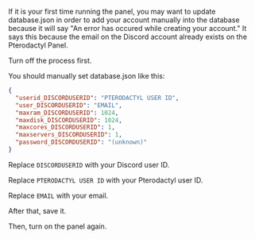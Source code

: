 If it is your first time running the panel, you may want to update database.json in order to add your account manually into the database because it will say "An error has occured while creating your account." It says this because the email on the Discord account already exists on the Pterodactyl Panel.

Turn off the process first.

You should manually set database.json like this:
```json
{
  "userid_DISCORDUSERID": "PTERODACTYL USER ID",
  "user_DISCORDUSERID": "EMAIL",
  "maxram_DISCORDUSERID": 1024,
  "maxdisk_DISCORDUSERID": 1024,
  "maxcores_DISCORDUSERID": 1,
  "maxservers_DISCORDUSERID": 1,
  "password_DISCORDUSERID": "(unknown)"
}
```

Replace `DISCORDUSERID` with your Discord user ID.

Replace `PTERODACTYL USER ID` with your Pterodactyl user ID.

Replace `EMAIL` with your email.

After that, save it. 

Then, turn on the panel again.
